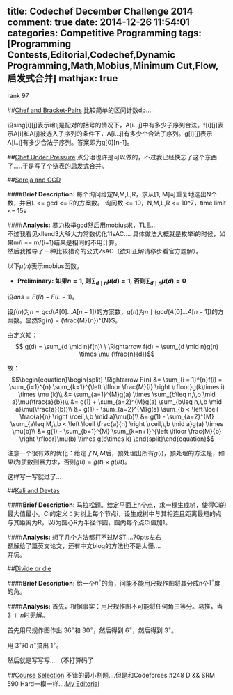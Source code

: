 title: Codechef December Challenge 2014
comment: true
date: 2014-12-26 11:54:01
categories: Competitive Programming
tags: [Programming Contests,Editorial,Codechef,Dynamic Programming,Math,Mobius,Minimum Cut,Flow,启发式合并]
mathjax: true
---
rank 97
<!--more-->

##[Chef and Bracket-Pairs](http://www.codechef.com/DEC14/problems/CHEFBR)
比较简单的区间计数dp....

设sing[i][j]表示i和j是配对的括号的情况下，A[i...j]中有多少子序列合法。f[i][j]表示A[i]和A[j]被选入子序列的条件下，A[i...j]有多少个合法子序列。g[i][j]表示A[i..j]有多少合法子序列。答案即为g[0][n-1]。

##[Chef Under Pressure](http://www.codechef.com/DEC14/problems/CHEFPRES)
点分治也许是可以做的，不过我已经快忘了这个东西了.....于是写了个链表的启发式合并。

##[Sereja and GCD](http://www.codechef.com/DEC14/problems/SEAGCD)

####**Brief Description:**
每个询问给定N,M,L,R，求从[1, M]可重复地选出N个数，并且L <= gcd <= R的方案数。
询问数 <= 10，N,M,L,R <= 10^7，time limit <= 15s

####**Analysis:**
暴力枚举gcd然后用mobius求，TLE....		
不过我看见xllend3大爷大力常数优化11sAC....		具体做法大概就是枚举i的时候，如果m/i == m/(i+1)结果是相同的不用计算。		
然后我推导了一种比较猎奇的公式7sAC（欲知正解请移步看官方题解）。		

以下$\mu (n)$表示mobius函数。		

* **Preliminary: 如果$n = 1$, 则$\sum_{d\mid n}\mu(d) = 1$, 否则$\sum_{d\mid n}\mu(d) = 0$**

设$ans = F(R) - F(L-1)$。

设$f(n)$为$n = gcd(A[0]...A[n-1])$的方案数，$g(n)$为$n \mid (gcd(A[0]...A[n-1])$的方案数。显然$g(n) = (\frac{M}{n})^{N}$。

由定义知：	
$$
g(d) = \sum_{d \mid n}f(n)\ \ \Rightarrow f(d) = \sum_{d \mid n}g(n) \times \mu (\frac{n}{d})$$

故：
$$\begin{equation}\begin{split}
\Rightarrow F(n) &= \sum_{i = 1}^{n}f(i) = \sum_{i=1}^{n} \sum_{k=1}^{\left \lfloor \frac{M}{i} \right \rfloor}g(k\times i) \times \mu (k)\\
&= \sum_{a=1}^{M}g(a) \times \sum_{b\leq n,\,b \mid a}\mu(\frac{a}{b})\\
&= g(1) + \sum_{a=2}^{M}g(a) \sum_{b\leq n,\,b \mid a}\mu(\frac{a}{b})\\
&= g(1) - \sum_{a=2}^{M}g(a) \sum_{b < \left \lceil \frac{a}{n} \right \rceil,\,b \mid a}\mu(b)\\
&= g(1) - \sum_{a=2}^{M} \sum_{a\leq M,\,b < \left \lceil \frac{a}{n} \right \rceil,\,b \mid a}g(a) \times \mu(b)\\
&= g(1) - \sum_{b=1}^{M} \sum_{k=n+1}^{\left \lfloor \frac{M}{b} \right \rfloor}\mu(b) \times g(b\times k)
\end{split}\end{equation}$$

注意一个很有效的优化：给定了$N,M$后，预处理出所有$g(i)$，预处理的方法是，如果i为质数则暴力求，否则$g(i) = g(t) \times g(i/t)$。

这样写一写就过了...

##[Kali and Devtas](http://www.codechef.com/DEC14/problems/KALKI)

####**Brief Description:**
马拉松题。给定平面上n个点，求一棵生成树，使得Ci的最大值最小。Ci的定义：对树上每个节点i，设生成树中与其相连且距离最短的点与其距离为R，以i为圆心R为半径作圆，圆内每个点Ci值加1。

####**Analysis:**
想了几个方法都打不过MST....70pts左右		
题解给了篇英文论文，还有中文blog的方法也不是太懂....		
弃坑。

##[Divide or die](http://www.codechef.com/DEC14/problems/DIVIDEN)

####**Brief Description:**
给一个$n^\circ$的角，问能不能用尺规作图将其分成n个$1^\circ$度的角。

####**Analysis:**
首先，根据事实：用尺规作图不可能将任何角三等分。易推，当 $3 \mid n$时无解。

首先用尺规作图作出 $36^\circ$和 $30^\circ$，然后得到 $6^\circ$，然后得到 $3^\circ$。

用 $3^\circ$和 $n^\circ$搞出 $1^\circ$。

然后就是写写写....（不打算码了

##[Course Selection](http://www.codechef.com/DEC14/problems/RIN)
不错的最小割题....但是和Codeforces #248 D && SRM 590 Hard一模一样....[My Editorial](../../27/Codeforces-434D/index.html)
<br>
<br>
<br>  
